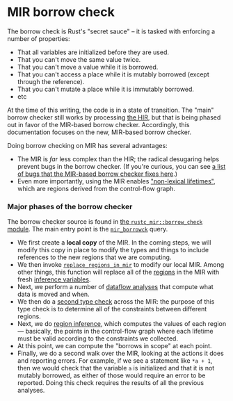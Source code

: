 # MIR borrow check

The borrow check is Rust's "secret sauce" – it is tasked with
enforcing a number of properties:

- That all variables are initialized before they are used.
- That you can't move the same value twice.
- That you can't move a value while it is borrowed.
- That you can't access a place while it is mutably borrowed (except through
  the reference).
- That you can't mutate a place while it is immutably borrowed.
- etc

At the time of this writing, the code is in a state of transition. The
"main" borrow checker still works by processing [the HIR](hir.html),
but that is being phased out in favor of the MIR-based borrow checker.
Accordingly, this documentation focuses on the new, MIR-based borrow
checker.

Doing borrow checking on MIR has several advantages:

- The MIR is *far* less complex than the HIR; the radical desugaring
  helps prevent bugs in the borrow checker. (If you're curious, you
  can see
  [a list of bugs that the MIR-based borrow checker fixes here][47366].)
- Even more importantly, using the MIR enables ["non-lexical lifetimes"][nll],
  which are regions derived from the control-flow graph.

[47366]: https://github.com/rust-lang/rust/issues/47366
[nll]: http://rust-lang.github.io/rfcs/2094-nll.html

### Major phases of the borrow checker

The borrow checker source is found in
[the `rustc_mir::borrow_check` module][b_c]. The main entry point is
the [`mir_borrowck`] query.

[b_c]: https://doc.rust-lang.org/nightly/nightly-rustc/rustc_mir/borrow_check/index.html
[`mir_borrowck`]: https://doc.rust-lang.org/nightly/nightly-rustc/rustc_mir/borrow_check/fn.mir_borrowck.html

- We first create a **local copy** of the MIR. In the coming steps,
  we will modify this copy in place to modify the types and things to
  include references to the new regions that we are computing.
- We then invoke [`replace_regions_in_mir`] to modify our local MIR.
  Among other things, this function will replace all of the [regions](./appendix/glossary.html) in
  the MIR with fresh [inference variables](./appendix/glossary.html).
- Next, we perform a number of
  [dataflow analyses](./appendix/background.html#dataflow) that
  compute what data is moved and when.
- We then do a [second type check](borrow_check/type_check.html) across the MIR:
  the purpose of this type check is to determine all of the constraints between
  different regions.
- Next, we do [region inference](borrow_check/region_inference.html), which computes
  the values of each region — basically, the points in the control-flow graph where
  each lifetime must be valid according to the constraints we collected.
- At this point, we can compute the "borrows in scope" at each point.
- Finally, we do a second walk over the MIR, looking at the actions it
  does and reporting errors. For example, if we see a statement like
  `*a + 1`, then we would check that the variable `a` is initialized
  and that it is not mutably borrowed, as either of those would
  require an error to be reported. Doing this check requires the results of all
  the previous analyses.

[`replace_regions_in_mir`]: https://doc.rust-lang.org/nightly/nightly-rustc/rustc_mir/borrow_check/nll/fn.replace_regions_in_mir.html
